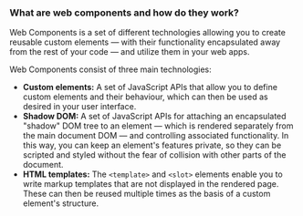 ### What are web components and how do they work?

Web Components is a set of different technologies allowing you to create reusable custom elements — with their functionality encapsulated away from the rest of your code — and utilize them in your web apps.

Web Components consist of three main technologies:
- **Custom elements:** A set of JavaScript APIs that allow you to define custom elements and their behaviour, which can then be used as desired in your user interface.
- **Shadow DOM:** A set of JavaScript APIs for attaching an encapsulated "shadow" DOM tree to an element — which is rendered separately from the main document DOM — and controlling associated functionality. In this way, you can keep an element's features private, so they can be scripted and styled without the fear of collision with other parts of the document.
- **HTML templates:** The `<template>` and `<slot>` elements enable you to write markup templates that are not displayed in the rendered page. These can then be reused multiple times as the basis of a custom element's structure.
